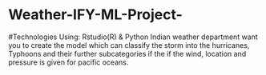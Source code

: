 # Weather-IFY-ML-Project-
#Technologies Using: Rstudio(R) & Python
Indian weather department want you to create the model which can classify the storm into the hurricanes, 
Typhoons and their further subcategories if the if the wind, location and pressure is given for pacific oceans.

